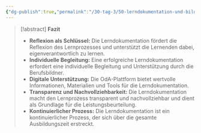 ```yaml
---
{"dg-publish":true,"permalink":"/30-tag-3/50-lerndokumentation-und-bildungsbericht/04-fazit-lerndokumentation/"}
---
```



>[!abstract] **Fazit**
>* **Reflexion als Schlüssel:** Die Lerndokumentation fördert die Reflexion des Lernprozesses und unterstützt die Lernenden dabei, eigenverantwortlich zu lernen.
>* **Individuelle Begleitung:** Eine erfolgreiche Lerndokumentation erfordert eine individuelle Begleitung und Unterstützung durch die Berufsbildner.
>* **Digitale Unterstützung:** Die OdA-Plattform bietet wertvolle Informationen, Materialien und Tools für die Lerndokumentation.
>* **Transparenz und Nachvollziehbarkeit:** Die Lerndokumentation macht den Lernprozess transparent und nachvollziehbar und dient als Grundlage für die Leistungsbeurteilung.
>* **Kontinuierlicher Prozess:** Die Lerndokumentation ist ein kontinuierlicher Prozess, der sich über die gesamte Ausbildungszeit erstreckt.

